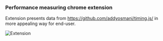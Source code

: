 ### Performance measuring chrome extension

Extension presents data from https://github.com/addyosmani/timing.js/ in more appealing way for end-user.

![Extension](https://www.dropbox.com/s/mdxihn3rd870vea/https---github.com-hayalet-perfect-commits-master.png)
